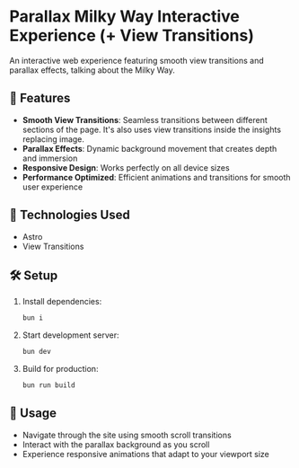 # Parallax Milky Way Interactive Experience (+ View Transitions)

An interactive web experience featuring smooth view transitions and parallax effects, talking about the Milky Way.

## 🌟 Features

- **Smooth View Transitions**: Seamless transitions between different sections of the page. It's also uses view transitions inside the insights replacing image.
- **Parallax Effects**: Dynamic background movement that creates depth and immersion
- **Responsive Design**: Works perfectly on all device sizes
- **Performance Optimized**: Efficient animations and transitions for smooth user experience

## 🚀 Technologies Used

- Astro
- View Transitions


## 🛠️ Setup

1. Install dependencies:
   ```bash
   bun i
   ```

2. Start development server:
   ```bash
   bun dev
   ```

3. Build for production:
   ```bash
   bun run build
   ```

## 🎯 Usage

- Navigate through the site using smooth scroll transitions
- Interact with the parallax background as you scroll
- Experience responsive animations that adapt to your viewport size

